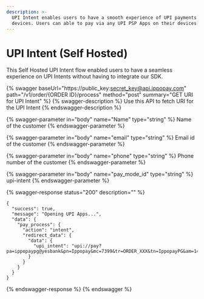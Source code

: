 ```yaml
---
description: >-
  UPI Intent enables users to have a smooth experience of UPI payments on Mobile
  devices. Users can able to pay via any UPI PSP Apps on their devices.
---
```


# UPI Intent (Self Hosted)

This Self Hosted UPI Intent flow enabled users to have a seamless experience on UPI Intents without having to integrate our SDK.&#x20;

{% swagger baseUrl="https://public_key:secret_key@api.ippopay.com" path="/v1/order/{ORDER ID}/process" method="post" summary="GET URI for UPI Intent" %}
{% swagger-description %}
Use this API to fetch URI for the UPI Intent
{% endswagger-description %}

{% swagger-parameter in="body" name="Name" type="string" %}
Name of the customer
{% endswagger-parameter %}

{% swagger-parameter in="body" name="email" type="string" %}
Email id of the customer
{% endswagger-parameter %}

{% swagger-parameter in="body" name="phone" type="string" %}
Phone number of the customer
{% endswagger-parameter %}

{% swagger-parameter in="body" name="pay_mode_id" type="string" %}
upi-intent
{% endswagger-parameter %}

{% swagger-response status="200" description="" %}
```
{
  "success": true,
  "message": "Opening UPI Apps...",
  "data": {
    "pay_process": {
      "action": "intent",
      "redirect_data": {
        "data": {
          "upi_intent": "upi://pay?pa=ippopaypg@yesbank&pn=Ippopay&mc=7399&tr=ORDER_XXX&tn=IppopayPG&am=1439.6"
        }
      }
    }
  }
}
```
{% endswagger-response %}
{% endswagger %}
